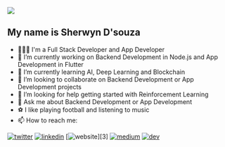 ![](https://thumbs.gfycat.com/FatherlyVastAlbertosaurus-size_restricted.gif)

## My name is Sherwyn D'souza

- 🙎🏾‍♂️ I'm a Full Stack Developer and App Developer
- 🔭 I’m currently working on Backend Development in Node.js and App Development in Flutter
- 🌱 I’m currently learning AI, Deep Learning and Blockchain
- 👯 I’m looking to collaborate on Backend Development or App Development projects
- 🤔 I’m looking for help getting started with Reinforcement Learning
- 💬 Ask me about Backend Development or App Development
- ⚽️ I like playing football and listening to music
- 📫 How to reach me:

[1]: https://twitter.com/sherwyn_me
[2]: https://www.linkedin.com/in/sherwyn-d-souza-907441182/
[4]: https://medium.com/@sherwyndsouza1999
[5]: https://dev.to/sherwyn11

 [![twitter](https://img.icons8.com/doodle/48/000000/twitter-circled.png)][1]
 [![linkedin](https://img.icons8.com/doodle/48/000000/linkedin-circled.png)][2]
 [![website](https://img.icons8.com/dusk/48/000000/domain.png)][3]
 [![medium](https://img.icons8.com/color/48/000000/medium-monogram.png)][4]
 [![dev](https://img.icons8.com/ios-filled/48/000000/devpost.png)][5]
